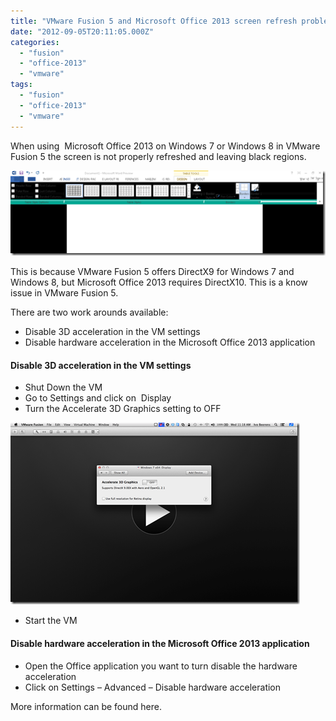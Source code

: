 ```yaml
---
title: "VMware Fusion 5 and Microsoft Office 2013 screen refresh problem"
date: "2012-09-05T20:11:05.000Z"
categories: 
  - "fusion"
  - "office-2013"
  - "vmware"
tags: 
  - "fusion"
  - "office-2013"
  - "vmware"
---
```


When using  Microsoft Office 2013 on Windows 7 or Windows 8 in VMware Fusion 5 the screen is not properly refreshed and leaving black regions.

[![image](images/image4_thumb.png "image")](https://www.ivobeerens.nl/wp-content/uploads/2012/09/image4.png)

This is because VMware Fusion 5 offers DirectX9 for Windows 7 and Windows 8, but Microsoft Office 2013 requires DirectX10. This is a know issue in VMware Fusion 5.

There are two work arounds available:

- Disable 3D acceleration in the VM settings
- Disable hardware acceleration in the Microsoft Office 2013 application

#### Disable 3D acceleration in the VM settings

- Shut Down the VM
- Go to Settings and click on  Display
- Turn the Accelerate 3D Graphics setting to OFF

[![image](images/image_thumb.png "image")](https://www.ivobeerens.nl/wp-content/uploads/2012/09/image.png)

- Start the VM

#### Disable hardware acceleration in the Microsoft Office 2013 application

- Open the Office application you want to turn disable the hardware acceleration
- Click on Settings – Advanced – Disable hardware acceleration

More information can be found here.
